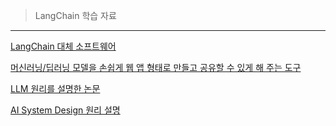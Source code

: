 > LangChain 학습 자료

--- 

[LangChain 대체 소프트웨어](https://mirascope.com/blog/langchain-alternatives)

[머신러닝/딥러닝 모델을 손쉽게 웹 앱 형태로 만들고 공유할 수 있게 해 주는 도구](https://www.gradio.app/)

[LLM 원리를 설명한 논문](https://readwise-assets.s3.amazonaws.com/media/wisereads/articles/foundations-of-large-language-/2501.09223v1.pdf)

[AI System Design 원리 설명](https://docs.google.com/document/d/1GWShQ74DwZRUVs4e0yoS3rYmBxUVR-x4N_Xt5xl5dtE/mobilebasic?fbclid=IwY2xjawNcEj1leHRuA2FlbQIxMQABHlguwJgjKPtXZePelmRTTkhUuHWEv8UT-5SEvEau_MruhBp_zAJJmCGtpoLB_aem_mQ6xqcDSz4LrYKj8-fdSnA)
